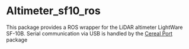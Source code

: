 # Altimeter_sf10_ros
This package provides a ROS wrapper for the LiDAR altimeter LightWare SF-10B. Serial communication via USB is handled by the [Cereal Port](http://wiki.ros.org/cereal_port) package 
